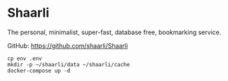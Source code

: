 # Shaarli

The personal, minimalist, super-fast, database free, bookmarking service.

GitHub: <https://github.com/shaarli/Shaarli>

```
cp env .env
mkdir -p ~/shaarli/data ~/shaarli/cache
docker-compose up -d
```

